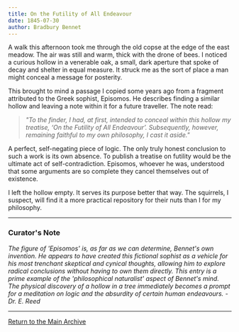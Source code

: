 ```yaml
---
title: On the Futility of All Endeavour
date: 1845-07-30
author: Bradbury Bennet
---
```


A walk this afternoon took me through the old copse at the edge of the east meadow. The air was still and warm, thick with the drone of bees. I noticed a curious hollow in a venerable oak, a small, dark aperture that spoke of decay and shelter in equal measure. It struck me as the sort of place a man might conceal a message for posterity.

This brought to mind a passage I copied some years ago from a fragment attributed to the Greek sophist, Episomos. He describes finding a similar hollow and leaving a note within it for a future traveller. The note read:

> *"To the finder, I had, at first, intended to conceal within this hollow my treatise, ‘On the Futility of All Endeavour’. Subsequently, however, remaining faithful to my own philosophy, I cast it aside."*

A perfect, self-negating piece of logic. The only truly honest conclusion to such a work is its own absence. To publish a treatise on futility would be the ultimate act of self-contradiction. Episomos, whoever he was, understood that some arguments are so complete they cancel themselves out of existence.

I left the hollow empty. It serves its purpose better that way. The squirrels, I suspect, will find it a more practical repository for their nuts than I for my philosophy.

---

### Curator's Note
*The figure of 'Episomos' is, as far as we can determine, Bennet's own invention. He appears to have created this fictional sophist as a vehicle for his most trenchant skeptical and cynical thoughts, allowing him to explore radical conclusions without having to own them directly. This entry is a prime example of the 'philosophical naturalist' aspect of Bennet's mind. The physical discovery of a hollow in a tree immediately becomes a prompt for a meditation on logic and the absurdity of certain human endeavours. - Dr. E. Reed*

---
[Return to the Main Archive](../index.md)
